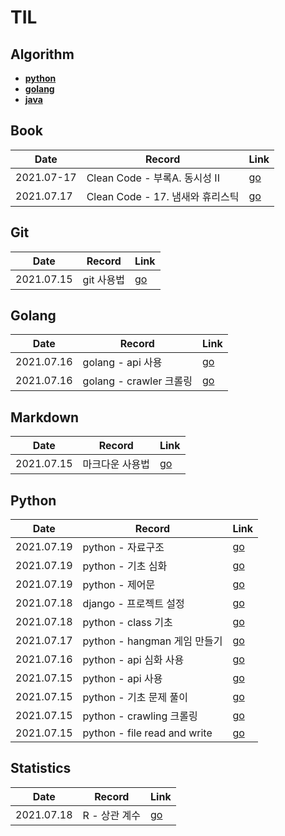# TIL

## Algorithm
- [**python**](https://github.com/jinsuSang/python-algorithm)
- [**golang**](https://github.com/jinsuSang/golang-algorithm)
- [**java**](https://github.com/jinsuSang/java-algorithm)

## Book

| Date       | Record                           | Link                                                         |
| ---------- | -------------------------------- | ------------------------------------------------------------ |
| 2021.07-17 | Clean Code - 부록A. 동시성 II    | [go](https://github.com/jinsuSang/TIL/blob/main/book/Clean_Code/%EB%B6%80%EB%A1%9DA.%20%EB%8F%99%EC%8B%9C%EC%84%B1%20II.md) |
| 2021.07.17 | Clean Code - 17. 냄새와 휴리스틱 | [go](https://github.com/jinsuSang/TIL/blob/main/book/Clean_Code/17.%20%EB%83%84%EC%83%88%EC%99%80%20%ED%9C%B4%EB%A6%AC%EC%8A%A4%ED%8B%B1.md) |

## Git

| Date       | Record     | Link                                                        |
| ---------- | ---------- | ----------------------------------------------------------- |
| 2021.07.15 | git 사용법 | [go](https://github.com/jinsuSang/TIL/blob/main/git/git.md) |

## Golang

| Date       | Record                  | Link                                                         |
| ---------- | ----------------------- | ------------------------------------------------------------ |
| 2021.07.16 | golang - api 사용       | [go](https://github.com/jinsuSang/TIL/blob/main/golang/api.md) |
| 2021.07.16 | golang - crawler 크롤링 | [go](https://github.com/jinsuSang/TIL/blob/main/golang/crawler.md) |

## Markdown

| Date       | Record          | Link                                                         |
| ---------- | --------------- | ------------------------------------------------------------ |
| 2021.07.15 | 마크다운 사용법 | [go](https://github.com/jinsuSang/TIL/blob/main/markdown/markdown.md) |

## Python

| Date       | Record                       | Link                                                         |
| ---------- | ---------------------------- | ------------------------------------------------------------ |
| 2021.07.19 | python - 자료구조            | [go](https://github.com/jinsuSang/TIL/blob/main/python/container.md) |
| 2021.07.19 | python - 기초 심화           | [go](https://github.com/jinsuSang/TIL/blob/main/python/python_basic.md) |
| 2021.07.19 | python - 제어문              | [go](https://github.com/jinsuSang/TIL/blob/main/python/flow_control.md) |
| 2021.07.18 | django - 프로젝트 설정       | [go](https://github.com/jinsuSang/TIL/blob/main/python/django_girls_first_project.md) |
| 2021.07.18 | python - class 기초          | [go](https://github.com/jinsuSang/TIL/blob/main/python/class_basic.md) |
| 2021.07.17 | python - hangman 게임 만들기 | [go](https://github.com/jinsuSang/TIL/blob/main/python/hangman_game.md) |
| 2021.07.16 | python - api 심화 사용       | [go](https://github.com/jinsuSang/TIL/blob/main/python/advanced_api.md) |
| 2021.07.15 | python - api 사용            | [go](https://github.com/jinsuSang/TIL/blob/main/python/api.md) |
| 2021.07.15 | python - 기초 문제 풀이      | [go](https://github.com/jinsuSang/TIL/blob/main/python/basic.md) |
| 2021.07.15 | python - crawling 크롤링     | [go](https://github.com/jinsuSang/TIL/blob/main/python/crawling.md) |
| 2021.07.15 | python - file read and write | [go](https://github.com/jinsuSang/TIL/blob/main/python/file_write.md) |

## Statistics

| Date       | Record        | Link                                                         |
| ---------- | ------------- | ------------------------------------------------------------ |
| 2021.07.18 | R - 상관 계수 | [go](https://github.com/jinsuSang/TIL/blob/main/statistics/correlation-coefficient.md) |


